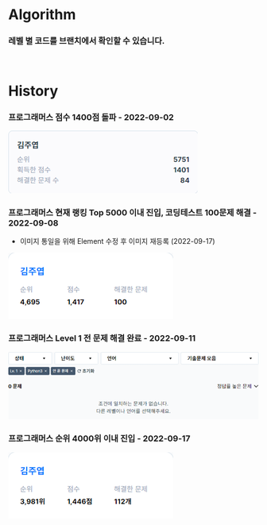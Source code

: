 # Algorithm
### 레벨 별 코드를 브랜치에서 확인할 수 있습니다.

<br>

# History

### 프로그래머스 점수 1400점 돌파 - 2022-09-02

<kbd>
<img src="static/score_over_1400.png">
</kbd>

<br>

### 프로그래머스 현재 랭킹 Top 5000 이내 진입, 코딩테스트 100문제 해결 - 2022-09-08
- 이미지 통일을 위해 Element 수정 후 이미지 재등록 (2022-09-17)

<kbd>
    <img src="static/solve_100.png">
</kbd>

<br>

### 프로그래머스 Level 1 전 문제 해결 완료 - 2022-09-11

<kbd>
<img src="static/lv1_all_solve.png">
</kbd>

<br>

### 프로그래머스 순위 4000위 이내 진입 - 2022-09-17

<kbd>
<img src="static/rank_inner_4000.png">
</kbd>
